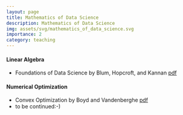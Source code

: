```yaml
---
layout: page
title: Mathematics of Data Science
description: Mathematics of Data Science
img: assets/svg/mathematics_of_data_science.svg
importance: 2
category: teaching
---
```


#### Linear Algebra

* Foundations of Data Science by Blum, Hopcroft, and Kannan [pdf](https://home.ttic.edu/~avrim/book.pdf)

#### Numerical Optimization  
* Convex Optimization by Boyd and Vandenberghe [pdf](https://web.stanford.edu/~boyd/cvxbook/bv_cvxbook.pdf)  
* to be continued:-)
